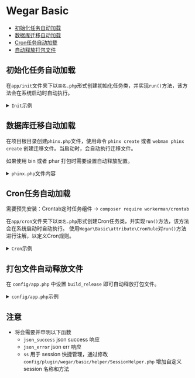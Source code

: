 # Wegar Basic

- [初始化任务自动加载](#load-init-task)
- [数据库迁移自动加载](#load-migration)
- [Cron任务自动加载](#load-cron)
- [自动释放打包文件](#build_release)

## 初始化任务自动加载 <a name="load-init-task"></a>

在`app/init`文件夹下以`类名.php`形式创建初始化任务类，并实现`run()`方法，该方法会在系统启动时自动执行。

<details>

<summary><code>Init</code>示例</summary>

```php
<?php

# app/init/Foo.php

namespace app\init;

use Wegar\Basic\Abstract\InitAbstract;

class Foo extends InitAbstract {

    public int $weight = 10; // 默认为10，越小越先执行

    function run(){
        // do something
    }
}
```

</details>

## 数据库迁移自动加载 <a name="load-migration"></a>

在项目根目录创建`phinx.php`文件，使用命令 `phinx create` 或者 `webman phinx create` 创建迁移文件。当启动时，会自动执行迁移文件。

如果使用 bin 或者 phar 打包时需要设置自动释放配置。

<details>

<summary><code>phinx.php</code>文件内容</summary>

```php
<?php

use Dotenv\Dotenv;

if (class_exists('Dotenv\Dotenv') && file_exists(base_path(false) . '/.env')) {
  if (method_exists('Dotenv\Dotenv', 'createUnsafeMutable')) {
    Dotenv::createUnsafeMutable(base_path(false))->load();
  } else {
    Dotenv::createMutable(base_path(false))->load();
  }
}
return [
  "paths"        => [
    "migrations" => is_phar() ? runtime_path('phinx/database/migrations') : base_path("database/migrations"),
    "seeds"      => is_phar() ? runtime_path('phinx/database/seeds') : base_path("database/seeds")
  ],
  "environments" => [
    "default_migration_table" => "phinxlog",
    "default_environment"     => "default",
    "default"                 => [
      "adapter"   => "mysql",
      "host"      => env("MYSQL_HOST"),
      "name"      => env("MYSQL_DBNAME"),
      "user"      => env("MYSQL_USER"),
      "pass"      => env("MYSQL_PASSWORD"),
      "port"      => env("MYSQL_PORT", "3306"),
      "charset"   => "utf8mb4",
      'collation' => 'utf8mb4_general_ci',
    ],
  ]
];
```

</details>

## Cron任务自动加载 <a name="load-cron"></a>

需要预先安装：Crontab定时任务组件 -> `composer require workerman/crontab`

在`app/cron`文件夹下以`类名.php`形式创建Cron任务类，并实现`run()`方法，该方法会在系统启动时自动执行。
使用`Wegar\Basic\attribute\CronRule`对`run()`方法进行注解，以定义Cron规则。

<details>

<summary><code>Cron</code>示例</summary>

```php
<?php

# app/cron/Foo.php

namespace app\cron;

use Wegar\Basic\Attribute\CronRule;

class Foo {
    #[CronRule('*/5 * * * * *')] // 每5秒执行一次
    function run(){
        // do something
    }
}
```

</details>

## 打包文件自动释放文件 <a name="build_release"></a>

在 `config/app.php` 中设置 `build_release` 即可自动释放打包文件。

<details>

<summary><code>config/app.php</code>示例</summary>

```php
# config/app.php
  ...
  'build_release' => [
    '.env.example' => run_path(), # 将 .env.example 文件释放到运行目录下
    'public/' => run_path(),
    'plugin/admin/public/' => run_path(),
    'database/' => runtime_path('phinx'), # 将 database 目录释放到 phinx 运行目录下
  ],
  ...
```
</details>

[//]: # (## 远程 组件/APP 加载规则)

[//]: # ()
[//]: # (使用 `\Wegar\Basic\helper\RouteHelper::registerComponent` 注册远程组件)

[//]: # ()
[//]: # (- `RouteHelper::registerComponent&#40;name: 'test-page', component_file_path: '...', need_base_url: true&#41;`)

[//]: # (    - 前端访问 `/test-page{remaining_path: .*}` 可直接渲染远程组件/APP)

## 注意

- 将会需要并申明以下函数
    - `json_success` json success 响应
    - `json_error` json err 响应
    - `ss` 用于 session 快捷管理，通过修改 `config/plugin/wegar/basic/helper/SessionHelper.php` 增加自定义 session 名称和方法